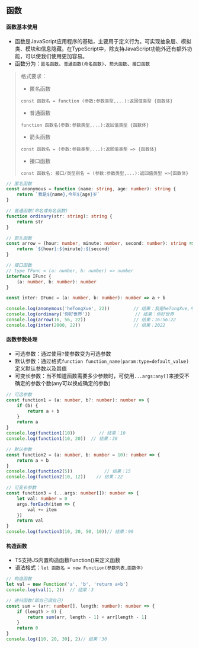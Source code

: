 ## 函数

#### 函数基本使用

- 函数是JavaScript应用程序的基础，主要用于定义行为。可实现抽象层、模拟类、模块和信息隐藏。在TypeScript中，除支持JavaScript功能外还有额外功能，可以使我们使用更加容易。
- 函数分为：`匿名函数`、`普通函数(命名函数)`、`箭头函数`、`接口函数`

> 格式要求：
> - 匿名函数
>```text
>const 函数名 = function (参数:参数类型,...):返回值类型 {函数体}
>```
> - 普通函数
>```text
>function 函数名(参数:参数类型,...):返回值类型 {函数体}
>```
> - 箭头函数
>```text
>const 函数名 = (参数:参数类型,...):返回值类型 => {函数体}
>```
> - 接口函数
>```text
>const 函数名: 接口/类型别名 = (参数:参数类型,...):返回值类型 =>{函数体}
>```

```ts
// 匿名函数
const anonymous = function (name: string, age: number): string {
    return `我是${name},今年${age}岁`
}

// 普通函数(命名或有名函数)
function ordinary(str: string): string {
    return str
}

// 箭头函数
const arrow = (hour: number, minute: number, second: number): string => {
    return `${hour}:${minute}:${second}`
}

// 接口函数
// type TFunc = (a: number, b: number) => number
interface IFunc {
    (a: number, b: number): number
}

const inter: IFunc = (a: number, b: number): number => a + b

console.log(anonymous('heTongXue', 22))         // 结果：我是heTongXue,今年22岁
console.log(ordinary('你好世界'))                 // 结果：你好世界
console.log(arrow(16, 56, 22))                  // 结果：16:56:22
console.log(inter(2000, 22))                    // 结果：2022
```

#### 函数参数处理

- 可选参数：通过使用`?`使参数变为可选参数
- 默认参数：通过格式`function function_name(param:type=default_value)`定义默认参数以及其值
- 可变长参数：当不知道函数需要多少参数时，可使用`...args:any[]`来接受不确定的参数个数(any可以换成确定的参数)

```ts
// 可选参数
const function1 = (a: number, b?: number): number => {
    if (b) {
        return a + b
    }
    return a
}
console.log(function1(10))         // 结果：10
console.log(function1(10, 20))  // 结果：30

// 默认参数
const function2 = (a: number, b: number = 10): number => {
    return a + b
}
console.log(function2(5))            // 结果：15
console.log(function2(10, 12))    // 结果：22

// 可变长参数
const function3 = (...args: number[]): number => {
    let val: number = 0
    args.forEach(item => {
        val += item
    })
    return val
}
console.log(function3(10, 20, 50, 10))// 结果：90
```

#### 构造函数

- TS支持JS内置构造函数Function()来定义函数
- 语法格式：`let 函数名 = new Function(参数列表,函数体)`

```ts
// 构造函数
let val = new Function('a', 'b', 'return a+b')
console.log(val(1, 2))  // 结果：3

// 递归函数(即自己调自己)
const sum = (arr: number[], length: number): number => {
    if (length > 0) {
        return sum(arr, length - 1) + arr[length - 1]
    }
    return 0
}
console.log([10, 20, 30], 2)// 结果：30
```